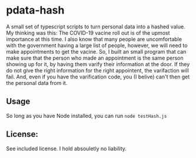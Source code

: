 # pdata-hash
A small set of typescript scripts to turn personal data into a hashed value. My thinking was this: The COVID-19 vacine roll out is of the upmost importance at this time. I also know that many people are uncomfortable with the government having a large list of people, however, we will need to make appointments to get the vacine. So, I built an small program that can make sure that the person who made an appointment is the same person showing up for it, by having them varify their information at the door. If they do not give the right information for the right appointent, the varifaction will fail. And, even if you have the varification code, you (I belive) can't then get the personal data from it.

## Usage
So long as you have Node installed, you can run `node testHash.js`

## License:
See included license. I hold absouletly no liability.  